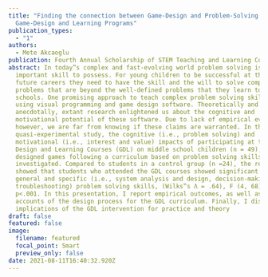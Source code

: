 ```yaml
---
title: "Finding the connection between Game-Design and Problem-Solving:
  Game-Design and Learning Programs"
publication_types:
  - "1"
authors:
  - Mete Akcaoglu
publication: Fourth Annual Scholarship of STEM Teaching and Learning Conference
abstract: In today‟s complex and fast-evolving world problem solving is an
  important skill to possess. For young children to be successful at their
  future careers they need to have the skill and the will to solve complex
  problems that are beyond the well-defined problems that they learn to solve at
  schools. One promising approach to teach complex problem solving skills is
  using visual programming and game design software. Theoretically and
  anecdotally, extant research enlightened us about the cognitive and
  motivational potential of these software. Due to lack of empirical evidence,
  however, we are far from knowing if these claims are warranted. In this
  quasi-experimental study, the cognitive (i.e., problem solving) and
  motivational (i.e., interest and value) impacts of participating at the Game
  Design and Learning Courses (GDL) on middle school children (n = 49), who
  designed games following a curriculum based on problem solving skills, were
  investigated. Compared to students in a control group (n =24), the results
  showed that students who attended the GDL courses showed significant gains in
  general and specific (i.e., system analysis and design, decision-making,
  troubleshooting) problem solving skills, (Wilks‟s Λ = .64), F (4, 68) = 9.564,
  p<.001. In this presentation, I report empirical outcomes, as well as detailed
  accounts of the design process for the GDL curriculum. Finally, I discuss
  implications of the GDL intervention for practice and theory
draft: false
featured: false
image:
  filename: featured
  focal_point: Smart
  preview_only: false
date: 2021-08-11T16:40:32.920Z
---
```

